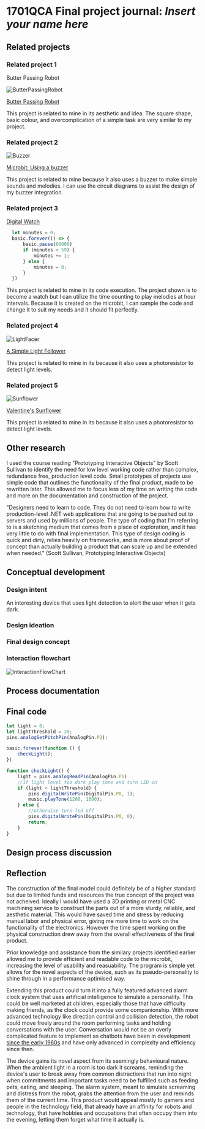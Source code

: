 # 1701QCA Final project journal: *Insert your name here*

<!--- As for other assessments, fill out the following journal sections with information relevant to your project. --->

<!--- Markdown reference: https://guides.github.com/features/mastering-markdown/ --->

## Related projects ##

### Related project 1 ###
Butter Passing Robot

![ButterPassingRobot](http://img.youtube.com/vi/TZbxWvc9O6M/0.jpg)

[Butter Passing Robot](http://www.youtube.com/watch?v=TZbxWvc9O6M)

This project is related to mine in its aesthetic and idea. The square shape, basic colour, and overcomplication of a simple task are very similar to my project.

### Related project 2 ###

![Buzzer](images/buzzer.jpg)

[Microbit: Using a buzzer](https://learn.sparkfun.com/tutorials/sparkfun-inventors-kit-for-microbit-experiment-guide/experiment-9-using-a-buzzer)

This project is related to mine because it also uses a buzzer to make simple sounds and melodies. I can use the circuit diagrams to assist the design of my buzzer integration.

### Related project 3 ###
[Digital Watch](https://makecode.microbit.org/projects/watch/digital-watch)

```javascript
  let minutes = 0;
  basic.forever(() => {
      basic.pause(60000)
      if (minutes < 59) {
          minutes += 1;
      } else {
          minutes = 0;
      }
  })
```

This project is related to mine in its code execution. The project shown is to become a watch but I can utilize the time counting to play melodies at hour intervals. Because it is created on the microbit, I can sample the code and change it to suit my needs and it should fit perfectly.


### Related project 4 ###

![LightFacer](images/lightfacer.jpg)


[A Simple Light Follower](https://www.hackster.io/a-guadalupi/a-simple-light-follower-ad3388)

This project is related to mine in its because it also uses a photoresistor to detect light levels.

### Related project 5 ###

![Sunflower](images/sunflower.jpg)


[Valentine's Sunflower](https://www.hackster.io/circuito-io-team/valentine-s-sunflower-3cdd90)

This project is related to mine in its because it also uses a photoresistor to detect light levels.


## Other research ##
<!--- Include here any other relevant research you have done. This might include identifying readings, tutorials, videos, technical documents, or other resources that have been helpful. For each particular source, add a comment or two about why it is relevant or what you have taken from it. You should include a reference or link to each of these resources. --->

I used the course reading "Prototyping Interactive Objects" by Scott Sullivan to identify the need for low level working code rather than complex, redundance free, production level code. Small prototypes of projects use simple code that outlines the functionality of the final product, made to be rewritten later. This allowed me to focus less of my time on writing the code and more on the documentation and construction of the project.

"Designers need to learn to code. They do not need to learn how to write production-level .NET web applications that are going to be pushed out to servers and used by millions of people. The type of coding that I’m referring to is a sketching medium that comes from a place of exploration, and it has very little to do with final implementation. This type of design coding is quick and dirty, relies heavily on frameworks, and is more about proof of concept than actually building a product that can scale up and be extended when needed." (Scott Sullivan, Prototyping Interactive Objects)

## Conceptual development ##

### Design intent ###
<!--- Include your design intent here. It should be about a 10 word phrase/sentence. --->
An interesting device that uses light detection to alert the user when it gets dark.

### Design ideation ###
<!--- Document your ideation process. This will include the design concepts presented for assessment 2. You can copy and paste that information here. --->

### Final design concept ###
<!--- This should be a description of your concept including its context, motivation, or other relevant information you used to decide on this concept. --->

### Interaction flowchart ###
<!--- Include an interaction flowchart of the interaction process in your project. Make sure you think about all the stages of interaction step-by-step. Also make sure that you consider actions a user might take that aren't what you intend in an ideal use case. Insert an image of it below. It might just be a photo of a hand-drawn sketch, not a carefully drawn digital diagram. It just needs to be legible. --->

![InteractionFlowChart](images/InteractionChart.png)

## Process documentation ##
<!--- In this section, include text and images (and potentially links to video) that represent the development of your project including sources you've found (URLs and written references), choices you've made, sketches you've done, iterations completed, materials you've investigated, and code samples. Use the markdown reference for help in formatting the material.

This should have quite a lot of information! It will likely include most of the process documentation from assessment 2 which can be copied and pasted here.

Use subheadings to structure this information. See https://guides.github.com/features/mastering-markdown/ for details of how to insert subheadings.

There will likely by a dozen or so images of the project under construction. The images should help explain why you've made the choices you've made as well as what you have done. --->

## Final code ##

<!--- Include here screenshots of the final code you used in the project if it is done with block coding. If you have used javascript, micropython, C, or other code, include it as text formatted as code using a series of three backticks ` before and after the code block. See https://guides.github.com/features/mastering-markdown/ for more information about that formatting. --->

```javascript
let light = 0;
let lightThreshold = 20;
pins.analogSetPitchPin(AnalogPin.P2);

basic.forever(function () {
    checkLight();
})

function checkLight() {
    light = pins.analogReadPin(AnalogPin.P1)
    //if light level too dark play tone and turn LED on
    if (light < lightThreshold) {
        pins.digitalWritePin(DigitalPin.P0, 1);
        music.playTone(1200, 1000);
    } else {
        //otherwise turn led off
        pins.digitalWritePin(DigitalPin.P0, 0);
        return;
    }
}
```

## Design process discussion ##
<!--- Discuss your process used in this project, particularly with reference to aspects of the Double Diamond design methodology or other relevant design process. --->


## Reflection ##

<!--- Describe the parts of your project you felt were most successful and the parts that could have done with improvement, whether in terms of outcome, process, or understanding.

What techniques, approaches, skills, or information did you find useful from other sources (such as the related projects you identified earlier)?

What parts of your project do you feel are novel? This is IMPORTANT to help justify a key component of the assessment rubric.

What might be an interesting extension of this project? In what other contexts might this project be used? --->

The construction of the final model could definitely be of a higher standard but due to limited funds and resources the true concept of the project was not acheived. Ideally I would have used a 3D printing or metal CNC machining service to construct the parts out of a more sturdy, reliable, and aesthetic material. This would have saved time and stress by reducing manual labor and physical error, giving me more time to work on the functionality of the electronics. However the time spent working on the physical construction drew away from the overall effectiveness of the final product. 

Prior knowledge and assistance from the similary projects identified earlier allowed me to provide efficient and readable code to the microbit, increasing the level of usability and reasuability. The program is simple yet allows for the novel aspects of the device, such as its pseudo-personality to shine through in a performance optimised way.

Extending this product could turn it into a fully featured advanced alarm clock system that uses artificial intelligence to simulate a personality. This could be well marketed at children, especially those that have difficulty making friends, as the clock could provide some companionship. With more advanced technology like direction control and collision detection, the robot could move freely around the room performing tasks and holding conversations with the user. Conversation would not be an overly complicated feature to implement as chatbots have been in development [since the early 1960s](http://psych.fullerton.edu/mbirnbaum/psych101/Eliza.htm) and have only advanced in complexity and efficiency since then.

The device gains its novel aspect from its seemingly behavioural nature. When the ambient light in a room is too dark it screams, reminding the device's user to break away from common distractions that run into night when commitments and important tasks need to be fulfilled such as feeding pets, eating, and sleeping. The alarm system, meant to simulate screaming and distress from the robot, grabs the attention from the user and reminds them of the current time. This product would appeal mostly to gamers and people in the technology field, that already have an affinity for robots and technology, that have hobbies and occupations that often occupy them into the evening, letting them forget what time it actually is.  
